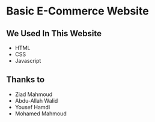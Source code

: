 # Basic E-Commerce Website
## We Used In This Website
* HTML
* CSS
* Javascript
## Thanks to
* Ziad Mahmoud
* Abdu-Allah Walid
* Yousef Hamdi
* Mohamed Mahmoud
